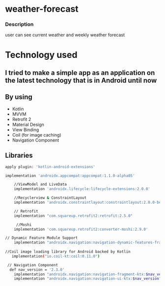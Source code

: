 # weather-forecast

### Description

user can see current weather and weekly weather forecast 

# Technology used
## I tried to make a simple app as an application on the latest technology that is in Android until now

## By using
* Kotlin
* MVVM
* Retrofit 2
* Material Design
* View Binding
* Coil (for image caching)
* Navigation Component

## Libraries

```bash
apply plugin: 'kotlin-android-extensions'

```
```bash
implementation 'androidx.appcompat:appcompat:1.1.0-alpha05'
```    
```bash  
    //ViewModel and LiveData
    implementation 'androidx.lifecycle:lifecycle-extensions:2.0.0'

    //Recyclerview & ConstraintLayout
    implementation 'androidx.constraintlayout:constraintlayout:2.0.0-beta6'

    // Retrofit
    implementation "com.squareup.retrofit2:retrofit:2.5.0"

     //Moshi
    implementation 'com.squareup.retrofit2:converter-moshi:2.9.0'

// Dynamic Feature Module Support
    implementation "androidx.navigation:navigation-dynamic-features-fragment:$nav_version"
    
//Coil image loading library for Android backed by Kotlin   
   implementation("io.coil-kt:coil:0.11.0")
```


```bash
 // Navigation Component
  def nav_version = '2.3.0'
    implementation "androidx.navigation:navigation-fragment-ktx:$nav_version"
    implementation "androidx.navigation:navigation-ui-ktx:$nav_version"
```
